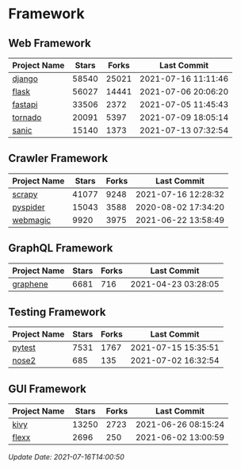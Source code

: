 # Framework

## Web Framework
| Project Name | Stars | Forks | Last Commit |
| ------------ | ----- | ----- | ----------- |
| [django](https://github.com/django/django) | 58540 | 25021 | 2021-07-16 11:11:46 |
| [flask](https://github.com/pallets/flask) | 56027 | 14441 | 2021-07-06 20:06:20 |
| [fastapi](https://github.com/tiangolo/fastapi) | 33506 | 2372 | 2021-07-05 11:45:43 |
| [tornado](https://github.com/tornadoweb/tornado) | 20091 | 5397 | 2021-07-09 18:05:14 |
| [sanic](https://github.com/sanic-org/sanic) | 15140 | 1373 | 2021-07-13 07:32:54 |

## Crawler Framework
| Project Name | Stars | Forks | Last Commit |
| ------------ | ----- | ----- | ----------- |
| [scrapy](https://github.com/scrapy/scrapy) | 41077 | 9248 | 2021-07-16 12:28:32 |
| [pyspider](https://github.com/binux/pyspider) | 15043 | 3588 | 2020-08-02 17:34:20 |
| [webmagic](https://github.com/code4craft/webmagic) | 9920 | 3975 | 2021-06-22 13:58:49 |

## GraphQL Framework
| Project Name | Stars | Forks | Last Commit |
| ------------ | ----- | ----- | ----------- |
| [graphene](https://github.com/graphql-python/graphene) | 6681 | 716 | 2021-04-23 03:28:05 |

## Testing Framework
| Project Name | Stars | Forks | Last Commit |
| ------------ | ----- | ----- | ----------- |
| [pytest](https://github.com/pytest-dev/pytest) | 7531 | 1767 | 2021-07-15 15:35:51 |
| [nose2](https://github.com/nose-devs/nose2) | 685 | 135 | 2021-07-02 16:32:54 |

## GUI Framework
| Project Name | Stars | Forks | Last Commit |
| ------------ | ----- | ----- | ----------- |
| [kivy](https://github.com/kivy/kivy) | 13250 | 2723 | 2021-06-26 08:15:24 |
| [flexx](https://github.com/flexxui/flexx) | 2696 | 250 | 2021-06-02 13:00:59 |

*Update Date: 2021-07-16T14:00:50*